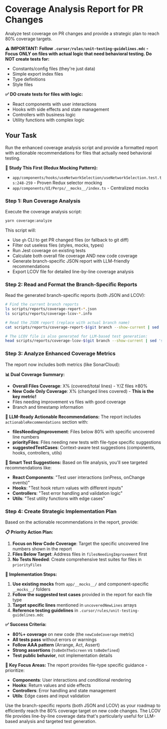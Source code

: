 # Coverage Analysis Report for PR Changes

Analyze test coverage on PR changes and provide a strategic plan to reach 80% coverage targets.

**⚠️ IMPORTANT: Follow `.cursor/rules/unit-testing-guidelines.mdc` - Focus ONLY on files with actual logic that need behavioral testing. Do NOT create tests for:**
- Constants/config files (they're just data)
- Simple export index files
- Type definitions
- Style files

**✅ DO create tests for files with logic:**
- React components with user interactions
- Hooks with side effects and state management
- Controllers with business logic
- Utility functions with complex logic

## Your Task

Run the enhanced coverage analysis script and provide a formatted report with actionable recommendations for files that actually need behavioral testing.

**🔧 Study This First (Redux Mocking Pattern):**
- `app/components/hooks/useNetworkSelection/useNetworkSelection.test.ts:248-259` - Proven Redux selector mocking
- `app/components/UI/Perps/__mocks__/index.ts` - Centralized mocks

### Step 1: Run Coverage Analysis
Execute the coverage analysis script:
```bash
yarn coverage:analyze
```

This script will:
- Use `gh` CLI to get PR changed files (or fallback to git diff)
- Filter out useless files (styles, mocks, types)
- Run Jest coverage on existing tests
- Calculate both overall file coverage AND new code coverage
- Generate branch-specific JSON report with LLM-friendly recommendations
- Export LCOV file for detailed line-by-line coverage analysis

### Step 2: Read and Format the Branch-Specific Reports
Read the generated branch-specific reports (both JSON and LCOV):
```bash
# Find the current branch reports
ls scripts/reports/coverage-report-*.json
ls scripts/reports/coverage-lcov-*.info

# Read the JSON report (replace with actual branch name)
cat scripts/reports/coverage-report-$(git branch --show-current | sed 's/[\/\\:*?"<>|]/-/g').json

# The LCOV file is also generated for LLM-based test generation:
head scripts/reports/coverage-lcov-$(git branch --show-current | sed 's/[\/\\:*?"<>|]/-/g').info
```

### Step 3: Analyze Enhanced Coverage Metrics
The report now includes both metrics (like SonarCloud):

**📊 Dual Coverage Summary:**
- **Overall Files Coverage**: X% (covered/total lines) - Y/Z files ≥80%
- **New Code Only Coverage**: X% (changed lines covered) - **This is the key metric!**
- Files needing improvement vs files with good coverage
- Branch and timestamp information

**🎯 LLM-Ready Actionable Recommendations:**
The report includes `actionableRecommendations` section with:
- **filesNeedingImprovement**: Files below 80% with specific uncovered line numbers
- **priorityFiles**: Files needing new tests with file-type specific suggestions
- **suggestedTestCases**: Context-aware test suggestions (components, hooks, controllers, utils)

**🔧 Smart Test Suggestions:**
Based on file analysis, you'll see targeted recommendations like:
- **React Components**: "Test user interactions (onPress, onChange events)"
- **Hooks**: "Test hook return values with different inputs"
- **Controllers**: "Test error handling and validation logic"
- **Utils**: "Test utility functions with edge cases"

### Step 4: Create Strategic Implementation Plan
Based on the actionable recommendations in the report, provide:

**📋 Priority Action Plan:**
1. **Focus on New Code Coverage**: Target the specific uncovered line numbers shown in the report
2. **Files Below Target**: Address files in `filesNeedingImprovement` first
3. **No Tests Needed**: Create comprehensive test suites for files in `priorityFiles`

**🔧 Implementation Steps:**
1. **Use existing mocks** from `app/__mocks__/` and component-specific `__mocks__/` folders
2. **Follow the suggested test cases** provided in the report for each file type
3. **Target specific lines** mentioned in `uncoveredNewLines` arrays
4. **Reference testing guidelines** in `.cursor/rules/unit-testing-guidelines.mdc`

**✅ Success Criteria:**
- **80%+ coverage** on new code (the `newCodeCoverage` metric)
- **All tests pass** without errors or warnings
- **Follow AAA pattern** (Arrange, Act, Assert)
- **Strong assertions** (`toBeOnTheScreen` vs `toBeDefined`)
- **Test public behavior**, not implementation details

**🎯 Key Focus Areas:**
The report provides file-type specific guidance - prioritize:
- **Components**: User interactions and conditional rendering
- **Hooks**: Return values and side effects
- **Controllers**: Error handling and state management
- **Utils**: Edge cases and input validation

Use the branch-specific reports (both JSON and LCOV) as your roadmap to efficiently reach the 80% coverage target on new code changes. The LCOV file provides line-by-line coverage data that's particularly useful for LLM-based analysis and targeted test generation.